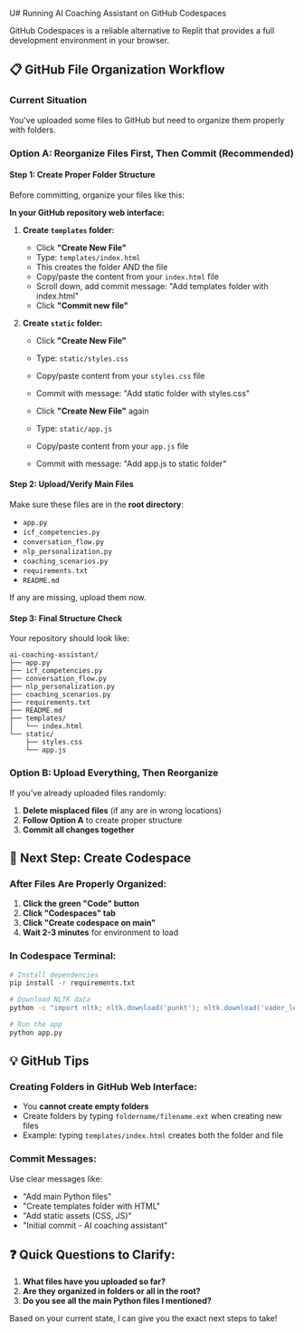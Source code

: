 U# Running AI Coaching Assistant on GitHub Codespaces

GitHub Codespaces is a reliable alternative to Replit that provides a full development environment in your browser.

## 📋 **GitHub File Organization Workflow**

### **Current Situation**
You've uploaded some files to GitHub but need to organize them properly with folders.

### **Option A: Reorganize Files First, Then Commit (Recommended)**

#### **Step 1: Create Proper Folder Structure**
Before committing, organize your files like this:

**In your GitHub repository web interface:**

1. **Create `templates` folder:**
   - Click **"Create New File"** 
   - Type: `templates/index.html`
   - This creates the folder AND the file
   - Copy/paste the content from your `index.html` file
   - Scroll down, add commit message: "Add templates folder with index.html"
   - Click **"Commit new file"**

2. **Create `static` folder:**
   - Click **"Create New File"**
   - Type: `static/styles.css`
   - Copy/paste content from your `styles.css` file
   - Commit with message: "Add static folder with styles.css"
   
   - Click **"Create New File"** again
   - Type: `static/app.js` 
   - Copy/paste content from your `app.js` file
   - Commit with message: "Add app.js to static folder"

#### **Step 2: Upload/Verify Main Files**
Make sure these files are in the **root directory**:
- `app.py`
- `icf_competencies.py`
- `conversation_flow.py`
- `nlp_personalization.py`
- `coaching_scenarios.py`
- `requirements.txt`
- `README.md`

If any are missing, upload them now.

#### **Step 3: Final Structure Check**
Your repository should look like:
```
ai-coaching-assistant/
├── app.py
├── icf_competencies.py  
├── conversation_flow.py
├── nlp_personalization.py
├── coaching_scenarios.py
├── requirements.txt
├── README.md
├── templates/
│   └── index.html
└── static/
    ├── styles.css
    └── app.js
```

### **Option B: Upload Everything, Then Reorganize**

If you've already uploaded files randomly:

1. **Delete misplaced files** (if any are in wrong locations)
2. **Follow Option A** to create proper structure
3. **Commit all changes together**

## 🚀 **Next Step: Create Codespace**

### **After Files Are Properly Organized:**

1. **Click the green "Code" button**
2. **Click "Codespaces" tab**
3. **Click "Create codespace on main"**
4. **Wait 2-3 minutes** for environment to load

### **In Codespace Terminal:**
```bash
# Install dependencies
pip install -r requirements.txt

# Download NLTK data  
python -c "import nltk; nltk.download('punkt'); nltk.download('vader_lexicon')"

# Run the app
python app.py
```

## 💡 **GitHub Tips**

### **Creating Folders in GitHub Web Interface:**
- You **cannot create empty folders**
- Create folders by typing `foldername/filename.ext` when creating new files
- Example: typing `templates/index.html` creates both the folder and file

### **Commit Messages:**
Use clear messages like:
- "Add main Python files"
- "Create templates folder with HTML"
- "Add static assets (CSS, JS)"
- "Initial commit - AI coaching assistant"

## ❓ **Quick Questions to Clarify:**

1. **What files have you uploaded so far?**
2. **Are they organized in folders or all in the root?**
3. **Do you see all the main Python files I mentioned?**

Based on your current state, I can give you the exact next steps to take! 